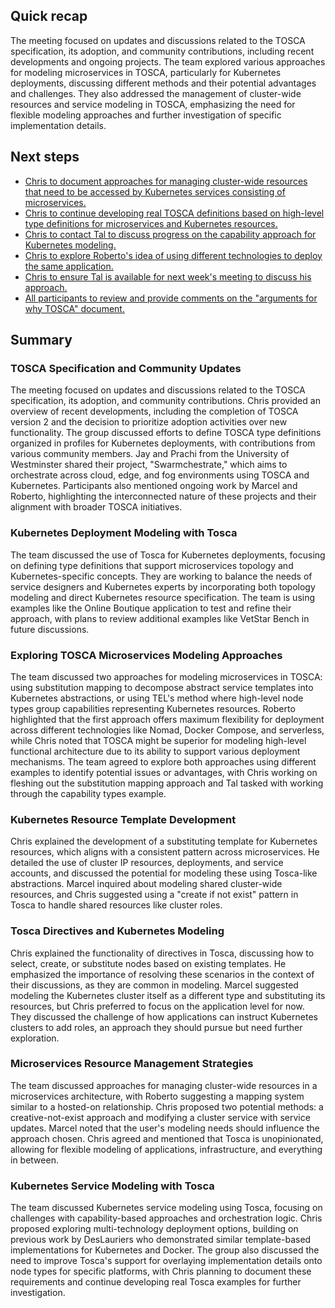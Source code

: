 ## Quick recap

The meeting focused on updates and discussions related to the TOSCA specification, its adoption, and community contributions, including recent developments and ongoing projects. The team explored various approaches for modeling microservices in TOSCA, particularly for Kubernetes deployments, discussing different methods and their potential advantages and challenges. They also addressed the management of cluster-wide resources and service modeling in TOSCA, emphasizing the need for flexible modeling approaches and further investigation of specific implementation details.
## Next steps

- [Chris to document approaches for managing cluster-wide resources that need to be accessed by Kubernetes services consisting of microservices.](https://us02tasks.zoom.us?meetingId=mrg3cuIqT2aaIN4%2BN0dAAg%3D%3D&stepId=62d7958f-a9dd-11f0-acb8-fafb23a18df5)
- [Chris to continue developing real TOSCA definitions based on high-level type definitions for microservices and Kubernetes resources.](https://us02tasks.zoom.us?meetingId=mrg3cuIqT2aaIN4%2BN0dAAg%3D%3D&stepId=62d79e42-a9dd-11f0-a327-fafb23a18df5)
- [Chris to contact Tal to discuss progress on the capability approach for Kubernetes modeling.](https://us02tasks.zoom.us?meetingId=mrg3cuIqT2aaIN4%2BN0dAAg%3D%3D&stepId=62d7a1fe-a9dd-11f0-937f-fafb23a18df5)
- [Chris to explore Roberto's idea of using different technologies  to deploy the same application.](https://us02tasks.zoom.us?meetingId=mrg3cuIqT2aaIN4%2BN0dAAg%3D%3D&stepId=62d7a555-a9dd-11f0-ba38-fafb23a18df5)
- [Chris to ensure Tal is available for next week's meeting to discuss his approach.](https://us02tasks.zoom.us?meetingId=mrg3cuIqT2aaIN4%2BN0dAAg%3D%3D&stepId=62d7a843-a9dd-11f0-acd5-fafb23a18df5)
- [All participants to review and provide comments on the "arguments for why TOSCA" document.](https://us02tasks.zoom.us?meetingId=mrg3cuIqT2aaIN4%2BN0dAAg%3D%3D&stepId=62d7ab1c-a9dd-11f0-895c-fafb23a18df5)
## Summary

### TOSCA Specification and Community Updates

The meeting focused on updates and discussions related to the TOSCA specification, its adoption, and community contributions. Chris provided an overview of recent developments, including the completion of TOSCA version 2 and the decision to prioritize adoption activities over new functionality. The group discussed efforts to define TOSCA type definitions organized in profiles for Kubernetes deployments, with contributions from various community members. Jay and Prachi from the University of Westminster shared their project, "Swarmchestrate," which aims to orchestrate across cloud, edge, and fog environments using TOSCA and Kubernetes. Participants also mentioned ongoing work by Marcel and Roberto, highlighting the interconnected nature of these projects and their alignment with broader TOSCA initiatives.
### Kubernetes Deployment Modeling with Tosca

The team discussed the use of Tosca for Kubernetes deployments, focusing on defining type definitions that support microservices topology and Kubernetes-specific concepts. They are working to balance the needs of service designers and Kubernetes experts by incorporating both topology modeling and direct Kubernetes resource specification. The team is using examples like the Online Boutique application to test and refine their approach, with plans to review additional examples like VetStar Bench in future discussions.
### Exploring TOSCA Microservices Modeling Approaches

The team discussed two approaches for modeling microservices in TOSCA: using substitution mapping to decompose abstract service templates into Kubernetes abstractions, or using TEL's method where high-level node types group capabilities representing Kubernetes resources. Roberto highlighted that the first approach offers maximum flexibility for deployment across different technologies like Nomad, Docker Compose, and serverless, while Chris noted that TOSCA might be superior for modeling high-level functional architecture due to its ability to support various deployment mechanisms. The team agreed to explore both approaches using different examples to identify potential issues or advantages, with Chris working on fleshing out the substitution mapping approach and Tal tasked with working through the capability types example.
### Kubernetes Resource Template Development

Chris explained the development of a substituting template for Kubernetes resources, which aligns with a consistent pattern across microservices. He detailed the use of cluster IP resources, deployments, and service accounts, and discussed the potential for modeling these using Tosca-like abstractions. Marcel inquired about modeling shared cluster-wide resources, and Chris suggested using a "create if not exist" pattern in Tosca to handle shared resources like cluster roles.
### Tosca Directives and Kubernetes Modeling

Chris explained the functionality of directives in Tosca, discussing how to select, create, or substitute nodes based on existing templates. He emphasized the importance of resolving these scenarios in the context of their discussions, as they are common in modeling. Marcel suggested modeling the Kubernetes cluster itself as a different type and substituting its resources, but Chris preferred to focus on the application level for now. They discussed the challenge of how applications can instruct Kubernetes clusters to add roles, an approach they should pursue but need further exploration.
### Microservices Resource Management Strategies

The team discussed approaches for managing cluster-wide resources in a microservices architecture, with Roberto suggesting a mapping system similar to a hosted-on relationship. Chris proposed two potential methods: a creative-not-exist approach and modifying a cluster service with service updates. Marcel noted that the user's modeling needs should influence the approach chosen. Chris agreed and mentioned that Tosca is unopinionated, allowing for flexible modeling of applications, infrastructure, and everything in between.
### Kubernetes Service Modeling with Tosca

The team discussed Kubernetes service modeling using Tosca, focusing on challenges with capability-based approaches and orchestration logic. Chris proposed exploring multi-technology deployment options, building on previous work by DesLauriers who demonstrated similar template-based implementations for Kubernetes and Docker. The group also discussed the need to improve Tosca's support for overlaying implementation details onto node types for specific platforms, with Chris planning to document these requirements and continue developing real Tosca examples for further investigation.
